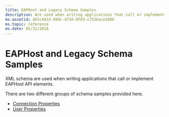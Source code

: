 ```yaml
---
title: EAPHost and Legacy Schema Samples
description: Are used when writing applications that call or implement EAPHost API elements.
ms.assetid: d65c4433-489c-473d-8f03-c753bace2806
ms.topic: reference
ms.date: 05/31/2018
---
```


# EAPHost and Legacy Schema Samples

XML schema are used when writing applications that call or implement EAPHost API elements.

There are two different groups of schema samples provided here.

-   [Connection Properties](connection-profiles.md)
-   [User Properties](user-profiles.md)

 

 




